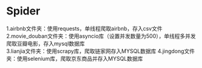 # Spider
1.airbnb文件夹：使用requests，单线程爬取airbnb，存入csv文件                           
2.movie_douban文件夹：使用asyncio库（设置并发数量为500），单线程多并发爬取豆瓣电影，存入mysql数据库                                
3.lianjia文件夹：使用scrapy库，爬取链家网存入MYSQL数据库
4.jingdong文件夹：使用selenium库，爬取京东商品并存入MYSQL数据库
